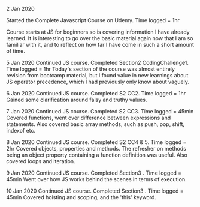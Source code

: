 2 Jan 2020

Started the Complete Javascript Course on Udemy. Time logged = 1hr

Course starts at JS for beginners so is covering information I have already learned. It is interesting to go over the basic material again now that I am so familiar with it, and to reflect on how far I have come in such a short amount of time. 

5 Jan 2020
Continued JS course. Completed Section2 CodingChallenge1. Time logged = 1hr
Today's section of the course was almost entirely revision from bootcamp material, but I found value in new learnings about JS operator precedence, which I had previously only know about vaguely. 

6 Jan 2020
Continued JS course. Completed S2 CC2. Time logged = 1hr
Gained some clarification around falsy and truthy values. 

7 Jan 2020
Continued JS course. Completed S2 CC3. Time logged = 45min 
Covered functions, went over difference between expressions and statements. Also covered basic array methods, such as push, pop, shift, indexof etc. 

8 Jan 2020
Continued JS course. Completed S2 CC4 & 5. Time logged = 2hr
Covered objects, properties and methods. The refresher on methods being an object property containing a function definition was useful.  Also covered loops and iteration. 

9 Jan 2020
Continued JS course. Completed Section3 . Time logged = 45min
Went over how JS works behind the scenes in terms of execution. 

10 Jan 2020
Continued JS course. Completed Section3 . Time logged = 45min
Covered hoisting and scoping, and the 'this' keyword. 

